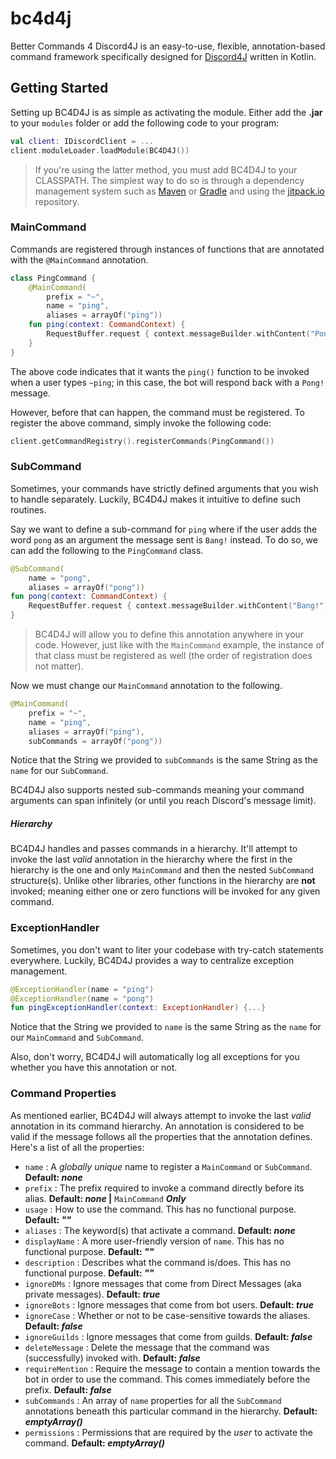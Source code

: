 # bc4d4j
Better Commands 4 Discord4J is an easy-to-use, flexible, annotation-based command framework specifically designed for [Discord4J](https://github.com/austinv11/Discord4J) written in Kotlin.

## Getting Started
Setting up BC4D4J is as simple as activating the module. Either add the **.jar** to your `modules` folder or add the following code to your program:
```kotlin
val client: IDiscordClient = ...
client.moduleLoader.loadModule(BC4D4J())
```
>If you're using the latter method, you must add BC4D4J to your CLASSPATH. The simplest way to do so is through a dependency management system such as [Maven](https://maven.apache.org/) or [Gradle](https://gradle.org/) and using the [jitpack.io](https://jitpack.io/#danthonywalker/bc4d4j) repository.

### MainCommand
Commands are registered through instances of functions that are annotated with the `@MainCommand` annotation.
```kotlin
class PingCommand {
    @MainCommand(
        prefix = "~",
        name = "ping",
        aliases = arrayOf("ping"))
    fun ping(context: CommandContext) {
        RequestBuffer.request { context.messageBuilder.withContent("Pong!").send() }
    }
}
```
The above code indicates that it wants the `ping()` function to be invoked when a user types `~ping`; in this case, the bot will respond back with a `Pong!` message.

However, before that can happen, the command must be registered. To register the above command, simply invoke the following code:
```kotlin
client.getCommandRegistry().registerCommands(PingCommand())
```

### SubCommand
Sometimes, your commands have strictly defined arguments that you wish to handle separately. Luckily, BC4D4J makes it intuitive to define such routines.

Say we want to define a sub-command for `ping` where if the user adds the word `pong` as an argument the message sent is `Bang!` instead. To do so, we can add the following to the `PingCommand` class.
```kotlin
@SubCommand(
    name = "pong",
    aliases = arrayOf("pong"))
fun pong(context: CommandContext) {
    RequestBuffer.request { context.messageBuilder.withContent("Bang!").send() }
}
```
>BC4D4J will allow you to define this annotation anywhere in your code. However, just like with the `MainCommand` example, the instance of that class must be registered as well (the order of registration does not matter).

Now we must change our `MainCommand` annotation to the following.
```kotlin
@MainCommand(
    prefix = "~",
    name = "ping",
    aliases = arrayOf("ping"),
    subCommands = arrayOf("pong"))
```
Notice that the String we provided to `subCommands` is the same String as the `name` for our `SubCommand`.

BC4D4J also supports nested sub-commands meaning your command arguments can span infinitely (or until you reach Discord's message limit).
##### Hierarchy
BC4D4J handles and passes commands in a hierarchy. It'll attempt to invoke the last *valid* annotation in the hierarchy where the first in the hierarchy is the one and only `MainCommand` and then the nested `SubCommand` structure(s). Unlike other libraries, other functions in the hierarchy are **not** invoked; meaning either one or zero functions will be invoked for any given command.

### ExceptionHandler
Sometimes, you don't want to liter your codebase with try-catch statements everywhere. Luckily, BC4D4J provides a way to centralize exception management.

```kotlin
@ExceptionHandler(name = "ping")
@ExceptionHandler(name = "pong")
fun pingExceptionHandler(context: ExceptionHandler) {...}
```
Notice that the String we provided to `name` is the same String as the `name` for our `MainCommand` and `SubCommand`.

Also, don't worry, BC4D4J will automatically log all exceptions for you whether you have this annotation or not.

### Command Properties
As mentioned earlier, BC4D4J will always attempt to invoke the last *valid* annotation in its command hierarchy. An annotation is considered to be valid if the message follows all the properties that the annotation defines. Here's a list of all the properties:

* `name` : A *globally unique* name to register a `MainCommand` or `SubCommand`. **Default: *none***
* `prefix` : The prefix required to invoke a command directly before its alias. **Default: *none* |** `MainCommand` ***Only***
* `usage` : How to use the command. This has no functional purpose. **Default: *""***
* `aliases` : The keyword(s) that activate a command. **Default: *none***
* `displayName` : A more user-friendly version of `name`. This has no functional purpose. **Default: *""***
* `description` : Describes what the command is/does. This has no functional purpose. **Default: *""***
* `ignoreDMs` : Ignore messages that come from Direct Messages (aka private messages). **Default: *true***
* `ignoreBots` : Ignore messages that come from bot users. **Default: *true***
* `ignoreCase` : Whether or not to be case-sensitive towards the aliases. **Default: *false***
* `ignoreGuilds` : Ignore messages that come from guilds. **Default: *false***
* `deleteMessage` : Delete the message that the command was (successfully) invoked with. **Default: *false***
* `requireMention` : Require the message to contain a mention towards the bot in order to use the command. This comes immediately before the prefix. **Default: *false***
* `subCommands` : An array of `name` properties for all the `SubCommand` annotations beneath this particular command in the hierarchy. **Default: *emptyArray()***
* `permissions` : Permissions that are required by the *user* to activate the command. **Default: *emptyArray()***
